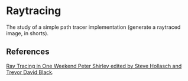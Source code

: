# Raytracing
The study of a simple path tracer implementation (generate a raytraced image, in shorts).

## References
[Ray Tracing in One Weekend Peter Shirley edited by Steve Hollasch and Trevor David Black](https://raytracing.github.io/books/RayTracingInOneWeekend.html "Copyright 2018-2020 Peter Shirley. All rights reserved.").
